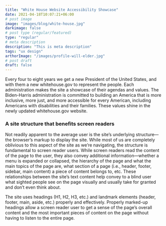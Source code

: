 ```yaml
---
title: "White House Website Accessibility Showcase"
date: 2021-04-18T10:07:21+06:00
# post image
image: "images/blog/white-house.jpg"
darkimage: false
# post type (regular/featured)
type: "regular"
# meta description
description: "This is meta description"
tags: "ux design"
arthorImage: "/images/profile-will-elder.jpg"
# post draft
draft: false
---
```


Every four to eight years we get a new President of the United States, and with them a new whitehouse.gov to represent the people. Each administration makes the site a showcase of their agendas and values. The Biden-Harris administration is committed to building an America that is more inclusive, more just, and more accessible for every American, including Americans with disabilities and their families. These values shine in the newly updated whitehouse.gov website.

### A site structure that benefits screen readers

Not readily apparent to the average user is the site’s underlying structure—the browser’s markup to display the site. While most of us are completely oblivious to this aspect of the site as we’re navigating, the structure is fundamental to screen reader users. While screen readers read the content of the page to the user, they also convey additional information—whether a menu is expanded or collapsed, the hierarchy of the page and what the main topics of the page are, what section of a page (i.e., header, footer, sidebar, main content) a piece of content belongs to, etc. These relationships between the site’s text content help convey to a blind user what sighted people see on the page visually and usually take for granted and don’t even think about. 

The site uses headings (H1, H2, H3, etc.) and landmark elements (header, footer, main, aside, etc.) properly and effectively. Properly marked-up headings allow a screen reader user to get a sense of the page’s overall content and the most important pieces of content on the page without having to listen to the entire page. 